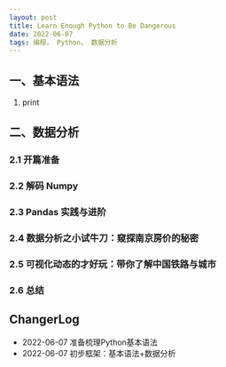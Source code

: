 ```yaml
---
layout: post
title: Learn Enough Python to Be Dangerous  
date: 2022-06-07 
tags: 编程， Python， 数据分析
---  
```


##  一、基本语法  

1. print 


##   二、数据分析  

###  2.1 开篇准备  

###  2.2 解码 Numpy  

###  2.3  Pandas 实践与进阶  

###  2.4  数据分析之小试牛刀：窥探南京房价的秘密  

###  2.5  可视化动态的才好玩：带你了解中国铁路与城市  

###  2.6  总结


## ChangerLog 

- 2022-06-07 准备梳理Python基本语法  
- 2022-06-07 初步框架：基本语法+数据分析 
